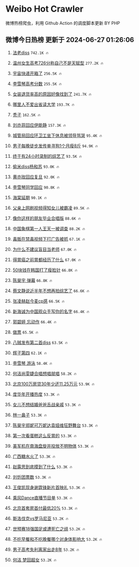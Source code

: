 # Weibo Hot Crawler 



微博热榜爬虫，利用 Github Action 的调度脚本更新 BY PHP 


## 微博今日热榜 更新于 2024-06-27 01:26:06 
1. [法老diss](https://s.weibo.com/weibo?q=%E6%B3%95%E8%80%81diss&t=31&band_rank=1&Refer=top) `742.1K 🔥` 

1. [温州女生高考726分称自己不是天赋型](https://s.weibo.com/weibo?q=%23%E6%B8%A9%E5%B7%9E%E5%A5%B3%E7%94%9F%E9%AB%98%E8%80%83726%E5%88%86%E7%A7%B0%E8%87%AA%E5%B7%B1%E4%B8%8D%E6%98%AF%E5%A4%A9%E8%B5%8B%E5%9E%8B%23&t=31&band_rank=2&Refer=top) `277.2K 🔥` 

1. [宇宙快递开箱了](https://s.weibo.com/weibo?q=%23%E5%AE%87%E5%AE%99%E5%BF%AB%E9%80%92%E5%BC%80%E7%AE%B1%E4%BA%86%23&t=31&band_rank=3&Refer=top) `256.5K 🔥` 

1. [李雪琴高考分数](https://s.weibo.com/weibo?q=%23%E6%9D%8E%E9%9B%AA%E7%90%B4%E9%AB%98%E8%80%83%E5%88%86%E6%95%B0%23&t=31&band_rank=4&Refer=top) `255.5K 🔥` 

1. [女装退货率高的原因好像找到了](https://s.weibo.com/weibo?q=%23%E5%A5%B3%E8%A3%85%E9%80%80%E8%B4%A7%E7%8E%87%E9%AB%98%E7%9A%84%E5%8E%9F%E5%9B%A0%E5%A5%BD%E5%83%8F%E6%89%BE%E5%88%B0%E4%BA%86%23&t=31&band_rank=5&Refer=top) `241.7K 🔥` 

1. [哪里人不爱出省读大学](https://s.weibo.com/weibo?q=%23%E5%93%AA%E9%87%8C%E4%BA%BA%E4%B8%8D%E7%88%B1%E5%87%BA%E7%9C%81%E8%AF%BB%E5%A4%A7%E5%AD%A6%23&t=31&band_rank=6&Refer=top) `193.7K 🔥` 

1. [秃子](https://s.weibo.com/weibo?q=%E7%A7%83%E5%AD%90&t=31&band_rank=7&Refer=top) `162.5K 🔥` 

1. [刘亦菲回应伊能静](https://s.weibo.com/weibo?q=%23%E5%88%98%E4%BA%A6%E8%8F%B2%E5%9B%9E%E5%BA%94%E4%BC%8A%E8%83%BD%E9%9D%99%23&t=31&band_rank=8&Refer=top) `157.3K 🔥` 

1. [城管局回应环卫工坐下休息被领导骂哭](https://s.weibo.com/weibo?q=%23%E5%9F%8E%E7%AE%A1%E5%B1%80%E5%9B%9E%E5%BA%94%E7%8E%AF%E5%8D%AB%E5%B7%A5%E5%9D%90%E4%B8%8B%E4%BC%91%E6%81%AF%E8%A2%AB%E9%A2%86%E5%AF%BC%E9%AA%82%E5%93%AD%23&t=31&band_rank=9&Refer=top) `95.4K 🔥` 

1. [男子每晚徒步发传单寻狗1个月瘦8斤](https://s.weibo.com/weibo?q=%23%E7%94%B7%E5%AD%90%E6%AF%8F%E6%99%9A%E5%BE%92%E6%AD%A5%E5%8F%91%E4%BC%A0%E5%8D%95%E5%AF%BB%E7%8B%971%E4%B8%AA%E6%9C%88%E7%98%A68%E6%96%A4%23&t=31&band_rank=10&Refer=top) `94.9K 🔥` 

1. [终于有24小时录制的综艺了](https://s.weibo.com/weibo?q=%23%E7%BB%88%E4%BA%8E%E6%9C%8924%E5%B0%8F%E6%97%B6%E5%BD%95%E5%88%B6%E7%9A%84%E7%BB%BC%E8%89%BA%E4%BA%86%23&t=31&band_rank=11&Refer=top) `93.5K 🔥` 

1. [偷米diss杨和苏](https://s.weibo.com/weibo?q=%E5%81%B7%E7%B1%B3diss%E6%9D%A8%E5%92%8C%E8%8B%8F&t=31&band_rank=12&Refer=top) `93.0K 🔥` 

1. [黄亦玫回应复旦](https://s.weibo.com/weibo?q=%23%E9%BB%84%E4%BA%A6%E7%8E%AB%E5%9B%9E%E5%BA%94%E5%A4%8D%E6%97%A6%23&t=31&band_rank=13&Refer=top) `92.0K 🔥` 

1. [李雪琴同学回应](https://s.weibo.com/weibo?q=%23%E6%9D%8E%E9%9B%AA%E7%90%B4%E5%90%8C%E5%AD%A6%E5%9B%9E%E5%BA%94%23&t=31&band_rank=14&Refer=top) `90.8K 🔥` 

1. [海棠延期](https://s.weibo.com/weibo?q=%E6%B5%B7%E6%A3%A0%E5%BB%B6%E6%9C%9F&t=31&band_rank=15&Refer=top) `90.1K 🔥` 

1. [父亲上网刷视频得知女儿被霸凌](https://s.weibo.com/weibo?q=%23%E7%88%B6%E4%BA%B2%E4%B8%8A%E7%BD%91%E5%88%B7%E8%A7%86%E9%A2%91%E5%BE%97%E7%9F%A5%E5%A5%B3%E5%84%BF%E8%A2%AB%E9%9C%B8%E5%87%8C%23&t=31&band_rank=16&Refer=top) `89.5K 🔥` 

1. [像你这样的朋友毕业合唱版](https://s.weibo.com/weibo?q=%23%E5%83%8F%E4%BD%A0%E8%BF%99%E6%A0%B7%E7%9A%84%E6%9C%8B%E5%8F%8B%E6%AF%95%E4%B8%9A%E5%90%88%E5%94%B1%E7%89%88%23&t=31&band_rank=17&Refer=top) `88.6K 🔥` 

1. [中国象棋第一人王天一被调查](https://s.weibo.com/weibo?q=%23%E4%B8%AD%E5%9B%BD%E8%B1%A1%E6%A3%8B%E7%AC%AC%E4%B8%80%E4%BA%BA%E7%8E%8B%E5%A4%A9%E4%B8%80%E8%A2%AB%E8%B0%83%E6%9F%A5%23&t=31&band_rank=18&Refer=top) `88.2K 🔥` 

1. [毒贩在禁毒视频下打广告被抓](https://s.weibo.com/weibo?q=%23%E6%AF%92%E8%B4%A9%E5%9C%A8%E7%A6%81%E6%AF%92%E8%A7%86%E9%A2%91%E4%B8%8B%E6%89%93%E5%B9%BF%E5%91%8A%E8%A2%AB%E6%8A%93%23&t=31&band_rank=19&Refer=top) `67.1K 🔥` 

1. [为什么不建议盲目当老师](https://s.weibo.com/weibo?q=%23%E4%B8%BA%E4%BB%80%E4%B9%88%E4%B8%8D%E5%BB%BA%E8%AE%AE%E7%9B%B2%E7%9B%AE%E5%BD%93%E8%80%81%E5%B8%88%23&t=31&band_rank=20&Refer=top) `67.0K 🔥` 

1. [得胃癌之前胃都经历了什么](https://s.weibo.com/weibo?q=%23%E5%BE%97%E8%83%83%E7%99%8C%E4%B9%8B%E5%89%8D%E8%83%83%E9%83%BD%E7%BB%8F%E5%8E%86%E4%BA%86%E4%BB%80%E4%B9%88%23&t=31&band_rank=21&Refer=top) `67.0K 🔥` 

1. [50块钱在韩国打了瘦脸针](https://s.weibo.com/weibo?q=%2350%E5%9D%97%E9%92%B1%E5%9C%A8%E9%9F%A9%E5%9B%BD%E6%89%93%E4%BA%86%E7%98%A6%E8%84%B8%E9%92%88%23&t=31&band_rank=22&Refer=top) `66.8K 🔥` 

1. [陈昊宇 弹幕](https://s.weibo.com/weibo?q=%E9%99%88%E6%98%8A%E5%AE%87%20%E5%BC%B9%E5%B9%95&t=31&band_rank=23&Refer=top) `66.8K 🔥` 

1. [蔡文静说近半年不想再拍综艺了](https://s.weibo.com/weibo?q=%23%E8%94%A1%E6%96%87%E9%9D%99%E8%AF%B4%E8%BF%91%E5%8D%8A%E5%B9%B4%E4%B8%8D%E6%83%B3%E5%86%8D%E6%8B%8D%E7%BB%BC%E8%89%BA%E4%BA%86%23&t=31&band_rank=24&Refer=top) `66.6K 🔥` 

1. [张凌赫赵今麦cp感](https://s.weibo.com/weibo?q=%E5%BC%A0%E5%87%8C%E8%B5%AB%E8%B5%B5%E4%BB%8A%E9%BA%A6cp%E6%84%9F&t=31&band_rank=25&Refer=top) `66.5K 🔥` 

1. [新海诚为中国观众手写你的名字](https://s.weibo.com/weibo?q=%23%E6%96%B0%E6%B5%B7%E8%AF%9A%E4%B8%BA%E4%B8%AD%E5%9B%BD%E8%A7%82%E4%BC%97%E6%89%8B%E5%86%99%E4%BD%A0%E7%9A%84%E5%90%8D%E5%AD%97%23&t=31&band_rank=26&Refer=top) `66.4K 🔥` 

1. [郭碧婷 忘动作](https://s.weibo.com/weibo?q=%E9%83%AD%E7%A2%A7%E5%A9%B7%20%E5%BF%98%E5%8A%A8%E4%BD%9C&t=31&band_rank=27&Refer=top) `66.4K 🔥` 

1. [做票](https://s.weibo.com/weibo?q=%E5%81%9A%E7%A5%A8&t=31&band_rank=28&Refer=top) `65.5K 🔥` 

1. [八贼发布第二首diss](https://s.weibo.com/weibo?q=%E5%85%AB%E8%B4%BC%E5%8F%91%E5%B8%83%E7%AC%AC%E4%BA%8C%E9%A6%96diss&t=31&band_rank=29&Refer=top) `63.5K 🔥` 

1. [辉子第四](https://s.weibo.com/weibo?q=%E8%BE%89%E5%AD%90%E7%AC%AC%E5%9B%9B&t=31&band_rank=30&Refer=top) `62.1K 🔥` 

1. [李雪琴 游泳](https://s.weibo.com/weibo?q=%E6%9D%8E%E9%9B%AA%E7%90%B4%20%E6%B8%B8%E6%B3%B3&t=31&band_rank=31&Refer=top) `58.4K 🔥` 

1. [何洁尚雯婕合唱想唱就唱](https://s.weibo.com/weibo?q=%23%E4%BD%95%E6%B4%81%E5%B0%9A%E9%9B%AF%E5%A9%95%E5%90%88%E5%94%B1%E6%83%B3%E5%94%B1%E5%B0%B1%E5%94%B1%23&t=31&band_rank=32&Refer=top) `58.2K 🔥` 

1. [北京100万房贷30年少还11.25万元](https://s.weibo.com/weibo?q=%23%E5%8C%97%E4%BA%AC100%E4%B8%87%E6%88%BF%E8%B4%B730%E5%B9%B4%E5%B0%91%E8%BF%9811.25%E4%B8%87%E5%85%83%23&t=31&band_rank=33&Refer=top) `53.9K 🔥` 

1. [度华年开播热度](https://s.weibo.com/weibo?q=%23%E5%BA%A6%E5%8D%8E%E5%B9%B4%E5%BC%80%E6%92%AD%E7%83%AD%E5%BA%A6%23&t=31&band_rank=34&Refer=top) `53.3K 🔥` 

1. [女儿不想结婚爸爸舌战亲戚](https://s.weibo.com/weibo?q=%23%E5%A5%B3%E5%84%BF%E4%B8%8D%E6%83%B3%E7%BB%93%E5%A9%9A%E7%88%B8%E7%88%B8%E8%88%8C%E6%88%98%E4%BA%B2%E6%88%9A%23&t=31&band_rank=35&Refer=top) `53.3K 🔥` 

1. [林一鼻子](https://s.weibo.com/weibo?q=%E6%9E%97%E4%B8%80%E9%BC%BB%E5%AD%90&t=31&band_rank=36&Refer=top) `53.3K 🔥` 

1. [陈昊宇郑妮可万妮达袁娅维狂野舞台](https://s.weibo.com/weibo?q=%23%E9%99%88%E6%98%8A%E5%AE%87%E9%83%91%E5%A6%AE%E5%8F%AF%E4%B8%87%E5%A6%AE%E8%BE%BE%E8%A2%81%E5%A8%85%E7%BB%B4%E7%8B%82%E9%87%8E%E8%88%9E%E5%8F%B0%23&t=31&band_rank=37&Refer=top) `53.3K 🔥` 

1. [第一次看蛋糕这么反胃的](https://s.weibo.com/weibo?q=%23%E7%AC%AC%E4%B8%80%E6%AC%A1%E7%9C%8B%E8%9B%8B%E7%B3%95%E8%BF%99%E4%B9%88%E5%8F%8D%E8%83%83%E7%9A%84%23&t=31&band_rank=38&Refer=top) `53.3K 🔥` 

1. [美军机在南海盘旋并投放不明物体](https://s.weibo.com/weibo?q=%23%E7%BE%8E%E5%86%9B%E6%9C%BA%E5%9C%A8%E5%8D%97%E6%B5%B7%E7%9B%98%E6%97%8B%E5%B9%B6%E6%8A%95%E6%94%BE%E4%B8%8D%E6%98%8E%E7%89%A9%E4%BD%93%23&t=31&band_rank=39&Refer=top) `53.3K 🔥` 

1. [广西糖水火了](https://s.weibo.com/weibo?q=%23%E5%B9%BF%E8%A5%BF%E7%B3%96%E6%B0%B4%E7%81%AB%E4%BA%86%23&t=31&band_rank=40&Refer=top) `53.3K 🔥` 

1. [赵露思到底摸到了什么](https://s.weibo.com/weibo?q=%23%E8%B5%B5%E9%9C%B2%E6%80%9D%E5%88%B0%E5%BA%95%E6%91%B8%E5%88%B0%E4%BA%86%E4%BB%80%E4%B9%88%23&t=31&band_rank=41&Refer=top) `53.3K 🔥` 

1. [刘忻团票数](https://s.weibo.com/weibo?q=%E5%88%98%E5%BF%BB%E5%9B%A2%E7%A5%A8%E6%95%B0&t=31&band_rank=42&Refer=top) `53.3K 🔥` 

1. [王俊凯现身谢霆锋新片首映礼](https://s.weibo.com/weibo?q=%23%E7%8E%8B%E4%BF%8A%E5%87%AF%E7%8E%B0%E8%BA%AB%E8%B0%A2%E9%9C%86%E9%94%8B%E6%96%B0%E7%89%87%E9%A6%96%E6%98%A0%E7%A4%BC%23&t=31&band_rank=43&Refer=top) `53.3K 🔥` 

1. [乘风Dance直播节目单](https://s.weibo.com/weibo?q=%23%E4%B9%98%E9%A3%8EDance%E7%9B%B4%E6%92%AD%E8%8A%82%E7%9B%AE%E5%8D%95%23&t=31&band_rank=44&Refer=top) `53.3K 🔥` 

1. [北京首套房首付最低20%](https://s.weibo.com/weibo?q=%23%E5%8C%97%E4%BA%AC%E9%A6%96%E5%A5%97%E6%88%BF%E9%A6%96%E4%BB%98%E6%9C%80%E4%BD%8E20%25%23&t=31&band_rank=45&Refer=top) `53.3K 🔥` 

1. [斯洛伐克vs罗马尼亚](https://s.weibo.com/weibo?q=%23%E6%96%AF%E6%B4%9B%E4%BC%90%E5%85%8Bvs%E7%BD%97%E9%A9%AC%E5%B0%BC%E4%BA%9A%23&t=31&band_rank=46&Refer=top) `53.2K 🔥` 

1. [世预赛18强国足或遭死亡之组](https://s.weibo.com/weibo?q=%23%E4%B8%96%E9%A2%84%E8%B5%9B18%E5%BC%BA%E5%9B%BD%E8%B6%B3%E6%88%96%E9%81%AD%E6%AD%BB%E4%BA%A1%E4%B9%8B%E7%BB%84%23&t=31&band_rank=47&Refer=top) `53.2K 🔥` 

1. [不吃早餐和不吃晚餐哪个对身体影响大](https://s.weibo.com/weibo?q=%23%E4%B8%8D%E5%90%83%E6%97%A9%E9%A4%90%E5%92%8C%E4%B8%8D%E5%90%83%E6%99%9A%E9%A4%90%E5%93%AA%E4%B8%AA%E5%AF%B9%E8%BA%AB%E4%BD%93%E5%BD%B1%E5%93%8D%E5%A4%A7%23&t=31&band_rank=48&Refer=top) `53.2K 🔥` 

1. [男子高考失利离家出走8年](https://s.weibo.com/weibo?q=%23%E7%94%B7%E5%AD%90%E9%AB%98%E8%80%83%E5%A4%B1%E5%88%A9%E7%A6%BB%E5%AE%B6%E5%87%BA%E8%B5%B08%E5%B9%B4%23&t=31&band_rank=49&Refer=top) `53.2K 🔥` 

1. [何洁 梦回超女](https://s.weibo.com/weibo?q=%E4%BD%95%E6%B4%81%20%E6%A2%A6%E5%9B%9E%E8%B6%85%E5%A5%B3&t=31&band_rank=50&Refer=top) `53.2K 🔥` 

